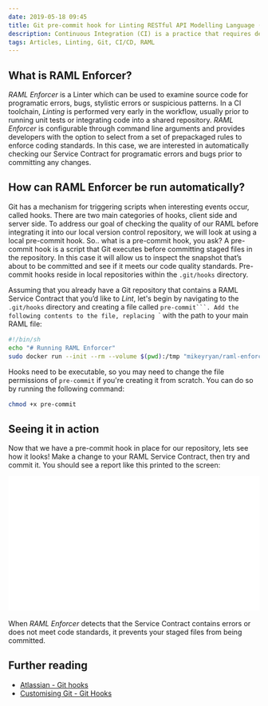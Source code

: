 ```yaml
---
date: 2019-05-18 09:45
title: Git pre-commit hook for Linting RESTful API Modelling Language (RAML)
description: Continuous Integration (CI) is a practice that requires developers to push code into a shared repository several times a day. When pushing our code to a shared repository, we should strive to ensure that our code is syntactically correct and builds so that other developers can grab the latest copy and begin iterating upon it easily. Today we are going to look at this principle and how we can easily identify and correct common coding mistakes when designing Service Contracts for Application Programming Interfaces (APIs). Specifically, we will explore how we can use Git hooks as a mechanism for ensuring a RAML Service Contract is valid using a Linter called RAML Enforcer.
tags: Articles, Linting, Git, CI/CD, RAML
---
```


## What is RAML Enforcer?
*RAML Enforcer* is a Linter which can be used to examine source code for programatic errors, bugs, stylistic errors or suspicious patterns. In a CI toolchain, *Linting* is performed very early in the workflow, usually prior to running unit tests or integrating code into a shared repository. *RAML Enforcer* is configurable through command line arguments and provides developers with the option to select from a set of prepackaged rules to enforce coding standards. In this case, we are interested in automatically checking our Service Contract for programatic errors and bugs prior to committing any changes.

## How can RAML Enforcer be run automatically?
Git has a mechanism for triggering scripts when interesting events occur, called hooks. There are two main categories of hooks, client side and server side. To address our goal of checking the quality of our RAML before integrating it into our local version control repository, we will look at using a local pre-commit hook. So.. what is a pre-commit hook, you ask? A pre-commit hook is a script that Git executes before committing staged files in the repository. In this case it will allow us to inspect the snapshot that’s about to be committed and see if it meets our code quality standards. Pre-commit hooks reside in local repositories within the `.git/hooks` directory.

Assuming that you already have a Git repository that contains a RAML Service Contract that you’d like to *Lint*, let's begin by navigating to the `.git/hooks` directory and creating a file called `pre-commit```. Add the following contents to the file, replacing `<main-raml-file-path>` with the path to your main RAML file:
```bash
#!/bin/sh
echo "# Running RAML Enforcer"
sudo docker run --init --rm --volume $(pwd):/tmp "mikeyryan/raml-enforcer:latest" /tmp/<main-raml-file-path>
```
Hooks need to be executable, so you may need to change the file permissions of `pre-commit` if you're creating it from scratch. You can do so by running the following command:
```bash
chmod +x pre-commit
```

## Seeing it in action
Now that we have a pre-commit hook in place for our repository, lets see how it looks! Make a change to your RAML Service Contract, then try and commit it. You should see a report like this printed to the screen:

![Git hook screenshot](/images/posts/git-hook-linter-commit.svg)

When *RAML Enforcer* detects that the Service Contract contains errors or does not meet code standards, it prevents your staged files from being committed.

## Further reading
* [Atlassian - Git hooks](https://www.atlassian.com/git/tutorials/git-hooks)
* [Customising Git - Git Hooks](https://git-scm.com/book/en/v2/Customizing-Git-Git-Hooks)
